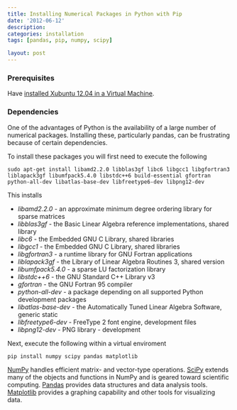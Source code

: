 ```yaml
---
title: Installing Numerical Packages in Python with Pip
date: '2012-06-12'
description:
categories: installation
tags: [pandas, pip, numpy, scipy]

layout: post
---
```


### Prerequisites

Have [installed Xubuntu 12.04 in a Virtual Machine](/installation/installing-a-xubuntu-virtual-machine-for-developers/).

### Dependencies

One of the advantages of Python is the availability of a large number of numerical packages. Installing these, particularly pandas, can be frustrating because of certain dependencies.

To install these packages you will first need to execute the following

    sudo apt-get install libamd2.2.0 libblas3gf libc6 libgcc1 libgfortran3 liblapack3gf libumfpack5.4.0 libstdc++6 build-essential gfortran python-all-dev libatlas-base-dev libfreetype6-dev libpng12-dev

This installs

* *libamd2.2.0* - an approximate minimum degree ordering library for sparse matrices
* *libblas3gf* - the Basic Linear Algebra reference implementations, shared library
* *libc6* - the Embedded GNU C Library, shared libraries
* *libgcc1* - the Embedded GNU C Library, shared libraries
* *libgfortran3* - a runtime library for GNU Fortran applications
* *liblapack3gf* - the Library of Linear Algebra Routines 3, shared version
* *libumfpack5.4.0* - a sparse LU factorization library
* *libstdc++6* - the GNU Standard C++ Library v3
* *gfortran* - the GNU Fortran 95 compiler
* *python-all-dev* - a package depending on all supported Python development packages 
* *libatlas-base-dev* - the Automatically Tuned Linear Algebra Software, generic static
* *libfreetype6-dev* - FreeType 2 font engine, development files
* *libpng12-dev* - PNG library - development

Next, execute the following within a virtual enviroment

    pip install numpy scipy pandas matplotlib

[NumPy](http://numpy.scipy.org) handles efficient matrix- and vector-type operations. [SciPy](http://www.scipy.org/) extends many of the objects and functions in NumPy and is 
geared toward scientific computing. [Pandas](http://pandas.pydata.org/) provides data structures and data analysis tools. [Matplotlib](http://matplotlib.sourceforge.net/) provides a 
graphing capability and other tools for visualizing data.


